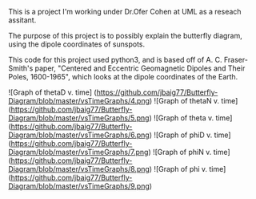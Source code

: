 This is a project I'm working under Dr.Ofer Cohen at UML as a reseach assitant.

The purpose of this project is to possibly explain the butterfly diagram, using the dipole coordinates of sunspots.

This code for this project used python3, and is based off of A. C. Fraser-Smith's paper, "Centered and Eccentric Geomagnetic Dipoles and Their Poles, 1600-1965", which looks at the dipole coordinates of the Earth. 

![Graph of thetaD v. time] (https://github.com/jbaig77/Butterfly-Diagram/blob/master/vsTimeGraphs/4.png)
![Graph of thetaN v. time] (https://github.com/jbaig77/Butterfly-Diagram/blob/master/vsTimeGraphs/5.png)
![Graph of theta v. time] (https://github.com/jbaig77/Butterfly-Diagram/blob/master/vsTimeGraphs/6.png)
![Graph of phiD v. time] (https://github.com/jbaig77/Butterfly-Diagram/blob/master/vsTimeGraphs/7.png)
![Graph of phiN v. time] (https://github.com/jbaig77/Butterfly-Diagram/blob/master/vsTimeGraphs/8.png)
![Graph of phi v. time] (https://github.com/jbaig77/Butterfly-Diagram/blob/master/vsTimeGraphs/9.png)
